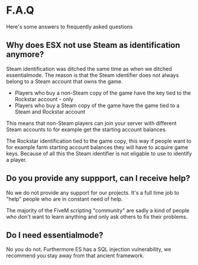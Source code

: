 # F.A.Q

Here's some answers to frequently asked questions

## Why does ESX not use Steam as identification anymore? 

Steam identification was ditched the same time as when we ditched essentialmode. The reason is that the Steam identifier does not always belong to a Steam account that owns the game.

- Players who buy a non-Steam copy of the game have the key tied to the Rockstar account - only
- Players who buy a Steam copy of the game have the game tied to a Steam and Rockstar account

This means that non-Steam players can join your server with different Steam accounts to for example get the starting account balances.

The Rockstar identification tied to the game copy, this way if people want to for example farm starting account balances they will have to acquire game keys. Because of all this the Steam identifier is not eligable to use to identify a player.

## Do you provide any suppport, can I receive help?

No we do not provide any support for our projects. It's a full time job to "help" people who are in constant need of help.

The majority of the FiveM scripting "community" are sadly a kind of people who don't want to learn anything and only ask others to fix their problems.

## Do I need essentialmode?

No you do not. Furthermore ES has a SQL injection vulnerability, we recommend you stay away from that ancient framework.